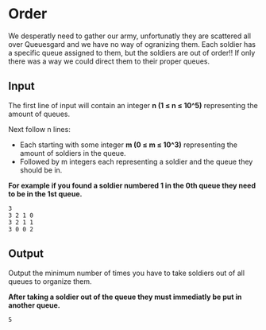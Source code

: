 # Order

We desperatly need to gather our army, unfortunatly they are scattered all over Queuesgard and we have no way of ogranizing them. Each soldier has a specific queue assigned to them, but the soldiers are out of order!! If only there was a way we could direct them to their proper queues.

## Input

The first line of input will contain an integer __n (1 ≤ n ≤ 10^5)__ representing the amount of queues.

Next follow n lines:

- Each starting with some integer __m (0 ≤ m ≤ 10^3)__ representing the amount of soldiers in the queue.
- Followed by m integers each representing a soldier and the queue they should be in.

__For example if you found a soldier numbered 1 in the 0th queue they need to be in the 1st queue.__

```
3
3 2 1 0
3 2 1 1
3 0 0 2
```

## Output

Output the minimum number of times you have to take soldiers out of all queues to organize them. 

__After taking a soldier out of the queue they must immediatly be put in another queue.__

```
5
```
